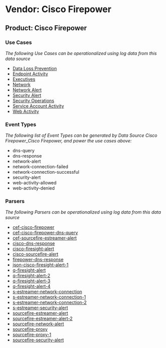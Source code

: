 Vendor: Cisco Firepower
=======================
Product: Cisco Firepower
------------------------

### Use Cases

_The following Use Cases can be operationalized using log data from this data source_

* [Data Loss Prevention](../UseCases/usecase_data_loss_prevention.md)
* [Endpoint Activity](../UseCases/usecase_endpoint_activity.md)
* [Executives](../UseCases/usecase_executives.md)
* [Network](../UseCases/usecase_network.md)
* [Network Alert](../UseCases/usecase_network_alert.md)
* [Security Alert](../UseCases/usecase_security_alert.md)
* [Security Operations](../UseCases/usecase_security_operations.md)
* [Service Account Activity](../UseCases/usecase_service_account_activity.md)
* [Web Activity](../UseCases/usecase_web_activity.md)


### Event Types

_The following list of Event Types can be generated by Data Source Cisco Firepower_Cisco Firepower, and power the use cases above:_

- dns-query
- dns-response
- network-alert
- network-connection-failed
- network-connection-successful
- security-alert
- web-activity-allowed
- web-activity-denied


### Parsers

_The following Parsers can be operationalized using log data from this data source_

* [cef-cisco-firepower](../Parsers/parserContent_cef-cisco-firepower.md)
* [cef-cisco-firepower-dns-query](../Parsers/parserContent_cef-cisco-firepower-dns-query.md)
* [cef-sourcefire-estreamer-alert](../Parsers/parserContent_cef-sourcefire-estreamer-alert.md)
* [cisco-dns-response](../Parsers/parserContent_cisco-dns-response.md)
* [cisco-firesight-alert](../Parsers/parserContent_cisco-firesight-alert.md)
* [cisco-sourcefire-alert](../Parsers/parserContent_cisco-sourcefire-alert.md)
* [firepower-dns-response](../Parsers/parserContent_firepower-dns-response.md)
* [json-cisco-firesight-alert-1](../Parsers/parserContent_json-cisco-firesight-alert-1.md)
* [q-firesight-alert](../Parsers/parserContent_q-firesight-alert.md)
* [q-firesight-alert-2](../Parsers/parserContent_q-firesight-alert-2.md)
* [q-firesight-alert-3](../Parsers/parserContent_q-firesight-alert-3.md)
* [q-firesight-alert-4](../Parsers/parserContent_q-firesight-alert-4.md)
* [s-estreamer-network-connection](../Parsers/parserContent_s-estreamer-network-connection.md)
* [s-estreamer-network-connection-1](../Parsers/parserContent_s-estreamer-network-connection-1.md)
* [s-estreamer-network-connection-2](../Parsers/parserContent_s-estreamer-network-connection-2.md)
* [s-estreamer-security-alert](../Parsers/parserContent_s-estreamer-security-alert.md)
* [sourcefire-estreamer-alert](../Parsers/parserContent_sourcefire-estreamer-alert.md)
* [sourcefire-estreamer-alert-2](../Parsers/parserContent_sourcefire-estreamer-alert-2.md)
* [sourcefire-network-alert](../Parsers/parserContent_sourcefire-network-alert.md)
* [sourcefire-proxy](../Parsers/parserContent_sourcefire-proxy.md)
* [sourcefire-proxy-1](../Parsers/parserContent_sourcefire-proxy-1.md)
* [sourcefire-security-alert](../Parsers/parserContent_sourcefire-security-alert.md)
